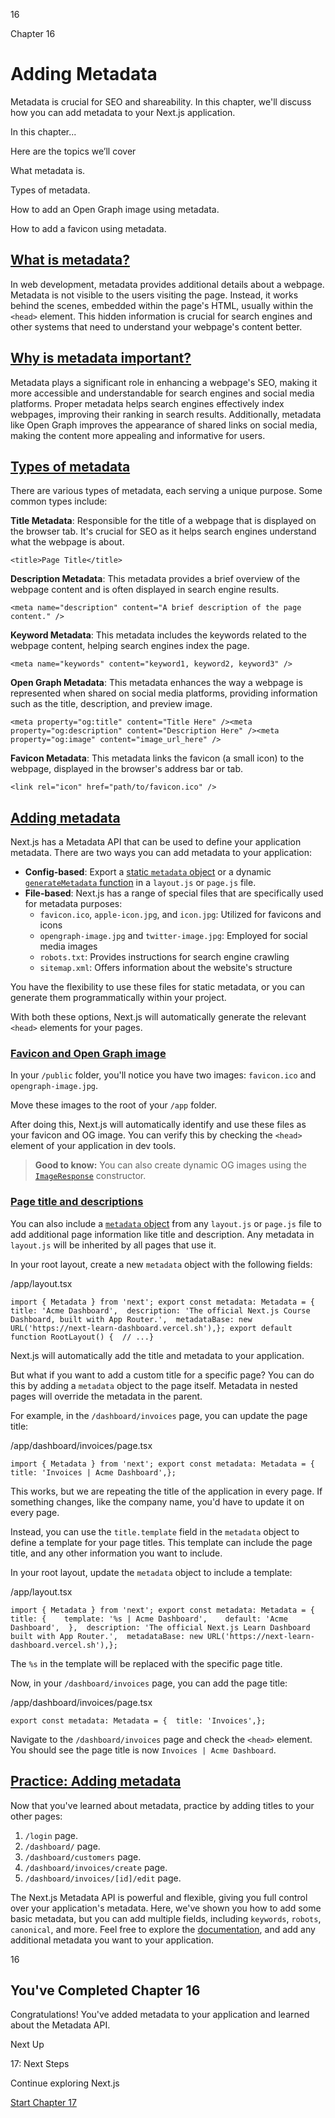 16

Chapter 16

# Adding Metadata

Metadata is crucial for SEO and shareability. In this chapter, we'll discuss how you can add metadata to your Next.js application.

In this chapter...

Here are the topics we’ll cover

What metadata is.

Types of metadata.

How to add an Open Graph image using metadata.

How to add a favicon using metadata.

## [What is metadata?](https://nextjs.org/learn/dashboard-app/adding-metadata#what-is-metadata)

In web development, metadata provides additional details about a webpage. Metadata is not visible to the users visiting the page. Instead, it works behind the scenes, embedded within the page's HTML, usually within the `<head>` element. This hidden information is crucial for search engines and other systems that need to understand your webpage's content better.

## [Why is metadata important?](https://nextjs.org/learn/dashboard-app/adding-metadata#why-is-metadata-important)

Metadata plays a significant role in enhancing a webpage's SEO, making it more accessible and understandable for search engines and social media platforms. Proper metadata helps search engines effectively index webpages, improving their ranking in search results. Additionally, metadata like Open Graph improves the appearance of shared links on social media, making the content more appealing and informative for users.

## [Types of metadata](https://nextjs.org/learn/dashboard-app/adding-metadata#types-of-metadata)

There are various types of metadata, each serving a unique purpose. Some common types include:

**Title Metadata**: Responsible for the title of a webpage that is displayed on the browser tab. It's crucial for SEO as it helps search engines understand what the webpage is about.

```
<title>Page Title</title>
```

**Description Metadata**: This metadata provides a brief overview of the webpage content and is often displayed in search engine results.

```
<meta name="description" content="A brief description of the page content." />
```

**Keyword Metadata**: This metadata includes the keywords related to the webpage content, helping search engines index the page.

```
<meta name="keywords" content="keyword1, keyword2, keyword3" />
```

**Open Graph Metadata**: This metadata enhances the way a webpage is represented when shared on social media platforms, providing information such as the title, description, and preview image.

```
<meta property="og:title" content="Title Here" /><meta property="og:description" content="Description Here" /><meta property="og:image" content="image_url_here" />
```

**Favicon Metadata**: This metadata links the favicon (a small icon) to the webpage, displayed in the browser's address bar or tab.

```
<link rel="icon" href="path/to/favicon.ico" />
```

## [Adding metadata](https://nextjs.org/learn/dashboard-app/adding-metadata#adding-metadata)

Next.js has a Metadata API that can be used to define your application metadata. There are two ways you can add metadata to your application:

- **Config-based**: Export a [static `metadata` object](https://nextjs.org/docs/app/api-reference/functions/generate-metadata#metadata-object) or a dynamic [`generateMetadata` function](https://nextjs.org/docs/app/api-reference/functions/generate-metadata#generatemetadata-function) in a `layout.js` or `page.js` file.
- **File-based**: Next.js has a range of special files that are specifically used for metadata purposes:
  - `favicon.ico`, `apple-icon.jpg`, and `icon.jpg`: Utilized for favicons and icons
  - `opengraph-image.jpg` and `twitter-image.jpg`: Employed for social media images
  - `robots.txt`: Provides instructions for search engine crawling
  - `sitemap.xml`: Offers information about the website's structure

You have the flexibility to use these files for static metadata, or you can generate them programmatically within your project.

With both these options, Next.js will automatically generate the relevant `<head>` elements for your pages.

### [Favicon and Open Graph image](https://nextjs.org/learn/dashboard-app/adding-metadata#favicon-and-open-graph-image)

In your `/public` folder, you'll notice you have two images: `favicon.ico` and `opengraph-image.jpg`.

Move these images to the root of your `/app` folder.

After doing this, Next.js will automatically identify and use these files as your favicon and OG image. You can verify this by checking the `<head>` element of your application in dev tools.

> **Good to know:** You can also create dynamic OG images using the [`ImageResponse`](https://nextjs.org/docs/app/api-reference/functions/image-response) constructor.

### [Page title and descriptions](https://nextjs.org/learn/dashboard-app/adding-metadata#page-title-and-descriptions)

You can also include a [`metadata` object](https://nextjs.org/docs/app/api-reference/functions/generate-metadata#metadata-fields) from any `layout.js` or `page.js` file to add additional page information like title and description. Any metadata in `layout.js` will be inherited by all pages that use it.

In your root layout, create a new `metadata` object with the following fields:

/app/layout.tsx

```
import { Metadata } from 'next'; export const metadata: Metadata = {  title: 'Acme Dashboard',  description: 'The official Next.js Course Dashboard, built with App Router.',  metadataBase: new URL('https://next-learn-dashboard.vercel.sh'),}; export default function RootLayout() {  // ...}
```

Next.js will automatically add the title and metadata to your application.

But what if you want to add a custom title for a specific page? You can do this by adding a `metadata` object to the page itself. Metadata in nested pages will override the metadata in the parent.

For example, in the `/dashboard/invoices` page, you can update the page title:

/app/dashboard/invoices/page.tsx

```
import { Metadata } from 'next'; export const metadata: Metadata = {  title: 'Invoices | Acme Dashboard',};
```

This works, but we are repeating the title of the application in every page. If something changes, like the company name, you'd have to update it on every page.

Instead, you can use the `title.template` field in the `metadata` object to define a template for your page titles. This template can include the page title, and any other information you want to include.

In your root layout, update the `metadata` object to include a template:

/app/layout.tsx

```
import { Metadata } from 'next'; export const metadata: Metadata = {  title: {    template: '%s | Acme Dashboard',    default: 'Acme Dashboard',  },  description: 'The official Next.js Learn Dashboard built with App Router.',  metadataBase: new URL('https://next-learn-dashboard.vercel.sh'),};
```

The `%s` in the template will be replaced with the specific page title.

Now, in your `/dashboard/invoices` page, you can add the page title:

/app/dashboard/invoices/page.tsx

```
export const metadata: Metadata = {  title: 'Invoices',};
```

Navigate to the `/dashboard/invoices` page and check the `<head>` element. You should see the page title is now `Invoices | Acme Dashboard`.

## [Practice: Adding metadata](https://nextjs.org/learn/dashboard-app/adding-metadata#practice-adding-metadata)

Now that you've learned about metadata, practice by adding titles to your other pages:

1. `/login` page.
2. `/dashboard/` page.
3. `/dashboard/customers` page.
4. `/dashboard/invoices/create` page.
5. `/dashboard/invoices/[id]/edit` page.

The Next.js Metadata API is powerful and flexible, giving you full control over your application's metadata. Here, we've shown you how to add some basic metadata, but you can add multiple fields, including `keywords`, `robots`, `canonical`, and more. Feel free to explore the [documentation](https://nextjs.org/docs/app/api-reference/functions/generate-metadata), and add any additional metadata you want to your application.

16

## You've Completed Chapter 16

Congratulations! You've added metadata to your application and learned about the Metadata API.

Next Up

17: Next Steps

Continue exploring Next.js

[Start Chapter 17](https://nextjs.org/learn/dashboard-app/next-steps)
